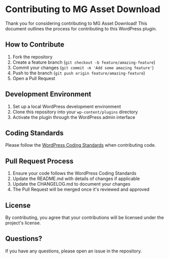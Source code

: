 # Contributing to MG Asset Download

Thank you for considering contributing to MG Asset Download! This document outlines the process for contributing to this WordPress plugin.

## How to Contribute

1. Fork the repository
2. Create a feature branch (`git checkout -b feature/amazing-feature`)
3. Commit your changes (`git commit -m 'Add some amazing feature'`)
4. Push to the branch (`git push origin feature/amazing-feature`)
5. Open a Pull Request

## Development Environment

1. Set up a local WordPress development environment
2. Clone this repository into your `wp-content/plugins` directory
3. Activate the plugin through the WordPress admin interface

## Coding Standards

Please follow the [WordPress Coding Standards](https://developer.wordpress.org/coding-standards/wordpress-coding-standards/) when contributing code.

## Pull Request Process

1. Ensure your code follows the WordPress Coding Standards
2. Update the README.md with details of changes if applicable
3. Update the CHANGELOG.md to document your changes
4. The Pull Request will be merged once it's reviewed and approved

## License

By contributing, you agree that your contributions will be licensed under the project's license.

## Questions?

If you have any questions, please open an issue in the repository.